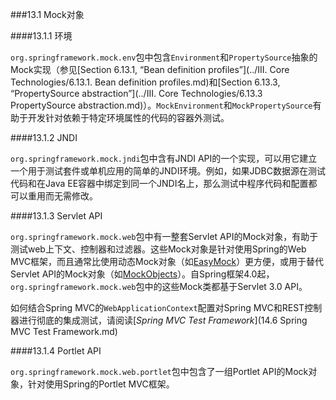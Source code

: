 ###13.1 Mock对象

####13.1.1 环境

`org.springframework.mock.env`包中包含`Environment`和`PropertySource`抽象的Mock实现（参见[Section 6.13.1, “Bean definition profiles”](../III. Core Technologies/6.13.1. Bean definition profiles.md)和[Section 6.13.3, “PropertySource abstraction”](../III. Core Technologies/6.13.3 PropertySource abstraction.md)）。`MockEnvironment`和`MockPropertySource`有助于开发针对依赖于特定环境属性的代码的容器外测试。

####13.1.2 JNDI

`org.springframework.mock.jndi`包中含有JNDI API的一个实现，可以用它建立一个用于测试套件或单机应用的简单的JNDI环境。例如，如果JDBC数据源在测试代码和在Java EE容器中绑定到同一个JNDI名上，那么测试中程序代码和配置都可以重用而无需修改。

####13.1.3 Servlet API

`org.springframework.mock.web`包中有一整套Servlet API的Mock对象，有助于测试web上下文、控制器和过滤器。这些Mock对象是针对使用Spring的Web MVC框架，而且通常比使用动态Mock对象（如[EasyMock](http://www.easymock.org/)）更方便，或用于替代Servlet API的Mock对象（如[MockObjects](http://www.mockobjects.com/)）。自Spring框架4.0起，`org.springframework.mock.web`包中的这些Mock类都基于Servlet 3.0 API。

如何结合Spring MVC的`WebApplicationContext`配置对Spring MVC和REST控制器进行彻底的集成测试，请阅读[*Spring MVC Test Framework*](14.6 Spring MVC Test Framework.md)

####13.1.4 Portlet API

`org.springframework.mock.web.portlet`包中包含了一组Portlet API的Mock对象，针对使用Spring的Portlet MVC框架。


